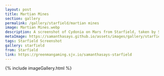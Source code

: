 ```yaml
---
layout: post
title: Martian Mines
section: gallery
permalink: /gallery/starfield/martian mines
image: Martian Mines.webp
description: A screenshot of Cydonia on Mars from Starfield, taken by Samantha Says.
metaImage: https://samanthasays.github.io/assets/images/gallery/starfield/Martian Mines.webp
tags: Starfield Screenshot
gallery: starfield
from: Starfield
link: https://greenmangaming.sjv.io/samanthasays-starfield
---
```

{% include imageGallery.html %}
